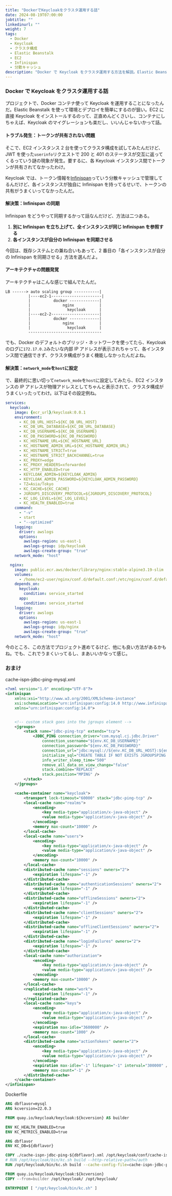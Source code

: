 ```yaml
---
title: "DockerでKeycloakをクラスタ運用する話"
date: 2024-08-19T07:00:00
jobtitle: ""
linkedinurl: ""
weight: 7
tags:
  - Docker
  - Keycloak
  - クラスタ構成
  - Elastic Beanstalk
  - EC2
  - Infinispan
  - 分散キャッシュ
description: "Docker で Keycloak をクラスタ運用する方法を解説。Elastic Beanstalk を活用し、EC2 間でトークン共有を実現する設定や、Infinispan の分散キャッシュ活用、具体的な Dockerfile サンプルも紹介。"
---
```


### Docker で Keycloak をクラスタ運用する話

プロジェクトで、Docker コンテナ使って Keycloak を運用することになったんだ。Elastic Beanstalk を使って環境とデプロイを簡単にするのが狙い。EC2 に直接 Keycloak をインストールするのって、正直めんどくさいし、コンテナにしちゃえば、Keycloak のマイグレーションも楽だし、いいんじゃないかって話。

#### トラブル発生：トークンが共有されない問題

そこで、EC2 インスタンス 2 台を使ってクラスタ構成を試してみたんだけど、JWT を使った`userinfo`リクエストで 200 と 401 のステータスが交互に返ってくるっていう謎の現象が発生。要するに、各 Keycloak インスタンス間でトークンが共有されてなかったわけ。

Keycloak では、トークン情報を[Infinispan](https://infinispan.org/)っていう分散キャッシュで管理してるんだけど、各インスタンスが独自に Infinispan を持ってるせいで、トークンの共有がうまくいってなかったんだ。

#### 解決策：Infinispan の同期

Infinispan をどうやって同期するかって話なんだけど、方法は二つある。

1. **別に Infinispan を立ち上げて、全インスタンスが同じ Infinispan を参照する**
2. **各インスタンスが自分の Infinispan を同期させる**

今回は、既存システムとの兼ね合いもあって、2 番目の「各インスタンスが自分の Infinispan を同期させる」方法を選んだよ。

#### アーキテクチャの問題発覚

アーキテクチャはこんな感じで組んでたんだ。

```text
LB ------> auto scaling group -----------|
          |----ec2-1----------------------|
          |          docker -------------|
          |              nginx           |
          |                keycloak      |
          |----ec2-2---------------------|
          |          docker -------------|
          |              nginx           |
          |                keycloak      |
          --------------------------------
```

でも、Docker のデフォルトのブリッジ・ネットワークを使ってたら、Keycloak のログに`172.17.0.2`みたいな内部 IP アドレスが表示されちゃって、各インスタンス間で通信できず、クラスタ構成がうまく機能しなかったんだよね。

#### 解決策：`network_mode`を`host`に設定

で、最終的に思い切って`network_mode`を`host`に設定してみたら、EC2 インスタンスの IP アドレスが物理アドレスとしてちゃんと表示されて、クラスタ構成がうまくいったってわけ。以下はその設定例ね。

```yaml
services:
  keycloak:
    image: {ecr_url}/keycloak:0.0.1
    environment:
      - KC_DB_URL_HOST=${KC_DB_URL_HOST}
      - KC_DB_URL_DATABASE=${KC_DB_URL_DATABASE}
      - KC_DB_USERNAME=${KC_DB_USERNAME}
      - KC_DB_PASSWORD=${KC_DB_PASSWORD}
      - KC_HOSTNAME_URL=${KC_HOSTNAME_URL}
      - KC_HOSTNAME_ADMIN_URL=${KC_HOSTNAME_ADMIN_URL}
      - KC_HOSTNAME_STRICT=true
      - KC_HOSTNAME_STRICT_BACKCHANNEL=true
      - KC_PROXY=edge
      - KC_PROXY_HEADERS=xforwarded
      - KC_HTTP_ENABLED=true
      - KEYCLOAK_ADMIN=${KEYCLOAK_ADMIN}
      - KEYCLOAK_ADMIN_PASSWORD=${KEYCLOAK_ADMIN_PASSWORD}
      - TZ=Asia/Tokyo
      - KC_CACHE=${KC_CACHE}
      - JGROUPS_DISCOVERY_PROTOCOL=${JGROUPS_DISCOVERY_PROTOCOL}
      - KC_LOG_LEVEL=${KC_LOG_LEVEL}
      - KC_HEALTH_ENABLED=true
    command:
      - "-v"
      - start
      - "--optimized"
    logging:
      driver: awslogs
      options:
        awslogs-region: us-east-1
        awslogs-group: idp/keycloak
        awslogs-create-group: "true"
    network_mode: "host"

  nginx:
    image: public.ecr.aws/docker/library/nginx:stable-alpine3.19-slim
    volumes:
      - /home/ec2-user/nginx/conf.d/default.conf:/etc/nginx/conf.d/default.conf
    depends_on:
      keycloak:
        condition: service_started
      app:
        condition: service_started
    logging:
      driver: awslogs
      options:
        awslogs-region: us-east-1
        awslogs-group: idp/nginx
        awslogs-create-group: "true"
    network_mode: "host"
```

今のところ、この方法でプロジェクト進めてるけど、他にも良い方法があるかもね。でも、これでうまくいってるし、まあいいかなって感じ。

### おまけ

cache-ispn-jdbc-ping-mysql.xml

```xml
<?xml version="1.0" encoding="UTF-8"?>
<infinispan
    xmlns:xsi="http://www.w3.org/2001/XMLSchema-instance"
    xsi:schemaLocation="urn:infinispan:config:14.0 http://www.infinispan.org/schemas/infinispan-config-14.0.xsd"
    xmlns="urn:infinispan:config:14.0">


    <!-- custom stack goes into the jgroups element -->
    <jgroups>
        <stack name="jdbc-ping-tcp" extends="tcp">
            <JDBC_PING connection_driver="com.mysql.cj.jdbc.Driver"
                connection_username="${env.KC_DB_USERNAME}"
                connection_password="${env.KC_DB_PASSWORD}"
                connection_url="jdbc:mysql://${env.KC_DB_URL_HOST}:${env.KC_DB_URL_PORT:3306}/${env.KC_DB_URL_DATABASE}${env.KC_DB_URL_PROPERTIES:}"
                initialize_sql="CREATE TABLE IF NOT EXISTS JGROUPSPING (own_addr varchar(200) NOT NULL, cluster_name varchar(200) NOT NULL, ping_data BYTEA, constraint PK_JGROUPSPING PRIMARY KEY (own_addr, cluster_name));"
                info_writer_sleep_time="500"
                remove_all_data_on_view_change="false"
                stack.combine="REPLACE"
                stack.position="MPING" />
        </stack>
    </jgroups>

    <cache-container name="keycloak">
        <transport lock-timeout="60000" stack="jdbc-ping-tcp" />
        <local-cache name="realms">
            <encoding>
                <key media-type="application/x-java-object" />
                <value media-type="application/x-java-object" />
            </encoding>
            <memory max-count="10000" />
        </local-cache>
        <local-cache name="users">
            <encoding>
                <key media-type="application/x-java-object" />
                <value media-type="application/x-java-object" />
            </encoding>
            <memory max-count="10000" />
        </local-cache>
        <distributed-cache name="sessions" owners="2">
            <expiration lifespan="-1" />
        </distributed-cache>
        <distributed-cache name="authenticationSessions" owners="2">
            <expiration lifespan="-1" />
        </distributed-cache>
        <distributed-cache name="offlineSessions" owners="2">
            <expiration lifespan="-1" />
        </distributed-cache>
        <distributed-cache name="clientSessions" owners="2">
            <expiration lifespan="-1" />
        </distributed-cache>
        <distributed-cache name="offlineClientSessions" owners="2">
            <expiration lifespan="-1" />
        </distributed-cache>
        <distributed-cache name="loginFailures" owners="2">
            <expiration lifespan="-1" />
        </distributed-cache>
        <local-cache name="authorization">
            <encoding>
                <key media-type="application/x-java-object" />
                <value media-type="application/x-java-object" />
            </encoding>
            <memory max-count="10000" />
        </local-cache>
        <replicated-cache name="work">
            <expiration lifespan="-1" />
        </replicated-cache>
        <local-cache name="keys">
            <encoding>
                <key media-type="application/x-java-object" />
                <value media-type="application/x-java-object" />
            </encoding>
            <expiration max-idle="3600000" />
            <memory max-count="1000" />
        </local-cache>
        <distributed-cache name="actionTokens" owners="2">
            <encoding>
                <key media-type="application/x-java-object" />
                <value media-type="application/x-java-object" />
            </encoding>
            <expiration max-idle="-1" lifespan="-1" interval="300000" />
            <memory max-count="-1" />
        </distributed-cache>
    </cache-container>
</infinispan>
```

Dockerfile

```dockerfile
ARG dbflavor=mysql
ARG kcversion=22.0.3

FROM quay.io/keycloak/keycloak:${kcversion} AS builder

ENV KC_HEALTH_ENABLED=true
ENV KC_METRICS_ENABLED=true

ARG dbflavor
ENV KC_DB=${dbflavor}

COPY ./cache-ispn-jdbc-ping-${dbflavor}.xml /opt/keycloak/conf/cache-ispn-jdbc-ping.xml
# RUN /opt/keycloak/bin/kc.sh build --http-relative-path=/auth
RUN /opt/keycloak/bin/kc.sh build --cache-config-file=cache-ispn-jdbc-ping.xml --http-relative-path=/auth --cache=ispn

FROM quay.io/keycloak/keycloak:${kcversion}
COPY --from=builder /opt/keycloak/ /opt/keycloak/

ENTRYPOINT [ "/opt/keycloak/bin/kc.sh" ]

```
